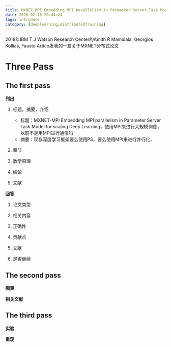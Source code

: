 ```yaml
---
title: MXNET-MPI Embedding MPI parallelism in Parameter Server Task Model for scaling Deep Learning
date: 2020-02-16 20:44:24
tags: introduce
category: [deeplearning,distributedTraining]
---
```


2018年IBM T J Watson Research Center的Amith R Mamidala, Georgios Kollias, Fausto
Artico发表的一篇关于MXNET分布式论文

# Three Pass

## The first pass
**列出**
1. 标题，摘要，介绍
	- 标题：MXNET-MPI Embedding MPI parallelism in Parameter Server Task Model for scaling Deep Learning，使用MPI来进行大规模训练，以前不是用MPI进行通信吗
	- 摘要：现存深度学习框架要么使用PS，要么使用MPI来进行并行化，
2. 章节

3. 数学原理

4. 结论

5. 文献

**回答**
1. 论文类型

2. 相关内容

3. 正确性

4. 贡献点

5. 文献

6. 是否继续

## The second pass
**图表**


**相关文献**

## The third pass
**实验**

**重现**